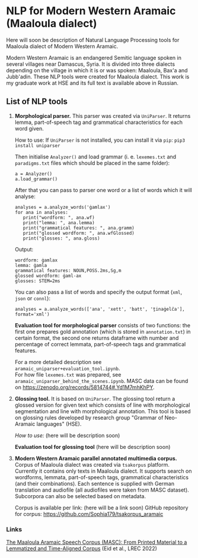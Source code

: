 # NLP for Modern Western Aramaic (Maaloula dialect)
Here will soon be description of Natural Language Processing tools for Maaloula dialect of Modern Western Aramaic.

Modern Western Aramaic is an endangered Semitic language spoken in several villages near Damascus, Syria. It is divided into three dialects depending on the village in which it is or was spoken: Maaloula, Bax'a and Jubb'adin. These NLP tools were created for Maaloula dialect. This work is my graduate work at HSE and its full text is available above in Russian. 

## List of NLP tools 
1. **Morphological parser.** This parser was created via `UniParser`. It returns lemma, part-of-speech tag and grammatical characteristics for each word given.  
  
   How to use:
   If `UniParser` is not installed, you can install it via `pip`:
   ```pip3 install uniparser```

   Then initialise `Analyzer()` and load grammar (i. e. `lexemes.txt` and `paradigms.txt` files which should be placed in the same folder):
   ```
   a = Analyzer()  
   a.load_grammar()
   ```
   After that you can pass to parser one word or a list of words which it will analyse:
   ```
   analyses = a.analyze_words('ġamlax')
   for ana in analyses:
      print("wordform: ", ana.wf)
      print("lemma: ", ana.lemma)
      print("grammatical features: ", ana.gramm)
      print("glossed wordform: ", ana.wfGlossed)
      print("glosses: ", ana.gloss)
   ```
   Output:
   ```
   wordform: ġamlax
   lemma: ġamla
   grammatical features: NOUN,POSS.2ms,Sg,m
   glossed wordform: ġaml-ax
   glosses: STEM=2ms
   ```
     
   You can also pass a list of words and specify the output format (`xml`, `json` or `connl`):
   ``` 
   analyses = a.analyze_words(['ana', 'xett', 'batt', 'ṯinaġelča'], format='xml')
   ```
   
   **Evaluation tool for morphological parser** consists of two functions: the first one prepares gold annotation (which is stored in `annotation.txt`) in certain format, the second one returns dataframe with number and percentage of correct lemmata, part-of-speech tags and grammatical features.

   For a more detailed description see `aramaic_uniparser+evaluation_tool.ipynb`.  
   For how file `lexemes.txt` was prepared, see `aramaic_uniparser_behind_the_scenes.ipynb`. MASC data can be found on https://zenodo.org/records/5814744#.Yd1M7mhKhPY.

         
3. **Glossing tool.** It is based on `UniParser`. The glossing tool return a glossed version for given text which consists of line with morphological segmentation and line with morphological annotation. This tool is based on glossing rules developed by research group "Grammar of Neo-Aramaic languages" (HSE).  
  
   *How to use:* (here will be description soon)
   
   **Evaluation tool for glossing tool** (here will be description soon)

    
5. **Modern Western Aramaic parallel annotated multimedia corpus.** Corpus of Maaloula dialect was created via `tsakorpus` platform. Currently it contains only texts in Maaloula dialect. It supports search on wordforms, lemmata, part-of-speech tags, grammatical characteristics (and their combinations). Each sentence is supplied with German translation and audiofile (all audiofiles were taken from MASC dataset). Subcorpora can also be selected based on metadata.  

   Corpus is available per link: (here will be a link soon)
   GitHub repository for corpus: https://github.com/Sophia179/tsakorpus_aramaic

### Links
[The Maaloula Aramaic Speech Corpus (MASC): From Printed Material to a Lemmatized and Time-Aligned Corpus](https://aclanthology.org/2022.lrec-1.699) (Eid et al., LREC 2022)

